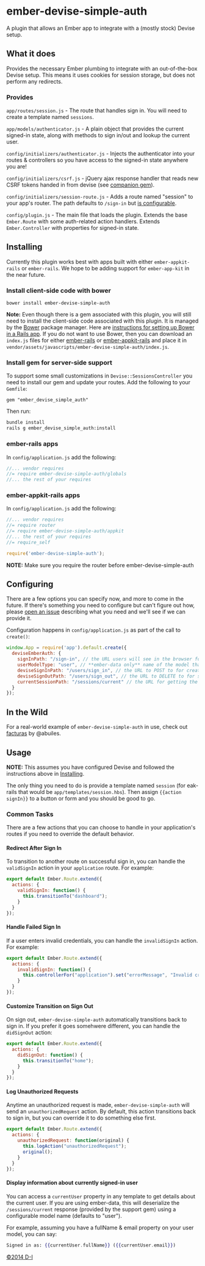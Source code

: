 # ember-devise-simple-auth

A plugin that allows an Ember app to integrate with a (mostly stock) Devise setup.

## What it does

Provides the necessary Ember plumbing to integrate with an out-of-the-box Devise setup. This means it uses cookies for session storage, but does not perform any redirects.

### Provides

`app/routes/session.js` - The route that handles sign in. You will need to create a template named `sessions`.

`app/models/authenticator.js` - A plain object that provides the current signed-in state, along with methods to sign in/out and lookup the current user.

`config/initializers/authenticator.js` - Injects the authenticator into your routes & controllers so you have access to the signed-in state anywhere you are!

`config/initializers/csrf.js` - jQuery ajax response handler that reads new CSRF tokens handed in from devise (see [companion gem](#install-gem-for-server-side-support)).

`config/initializers/session-route.js` - Adds a route named "session" to your app's router. The path defaults to `/sign-in` but [is configurable](#configuring).

`config/plugin.js` - The main file that loads the plugin. Extends the base `Ember.Route` with some auth-related action handlers.  Extends `Ember.Controller` with properties for signed-in state.

## Installing

Currently this plugin works best with apps built with either `ember-appkit-rails` or `ember-rails`. We hope to be adding support for `ember-app-kit` in the near future.

### Install client-side code with bower

`bower install ember-devise-simple-auth`

**Note:** Even though there is a gem associated with this plugin, you will still need to install the client-side code associated with this plugin. It is managed by the [Bower](http://www.bower.io) package manager. Here are [instructions for setting up Bower in a Rails app](http://joelencioni.com/blog/2014/01/03/integrating-bower-with-rails/). If you do not want to use Bower, then you can download an `index.js` files for either [ember-rails](https://github.com/d-i/ember-devise-simple-auth-bower/blob/master/globals/index.js) or [ember-appkit-rails](https://github.com/d-i/ember-devise-simple-auth-bower/blob/master/appkit/index.js) and place it in `vendor/assets/javascripts/ember-devise-simple-auth/index.js`.

### Install gem for server-side support

To support some small customizations in `Devise::SessionsController` you need to install our gem and update your routes. Add the following to your `Gemfile`:

```
gem "ember_devise_simple_auth"
```

Then run:

```sh
bundle install
rails g ember_devise_simple_auth:install
```

### ember-rails apps

In `config/application.js` add the following:

```javascript
//... vendor requires
//= require ember-devise-simple-auth/globals
//... the rest of your requires
```

### ember-appkit-rails apps

In `config/application.js` add the following:

```javascript
//... vendor requires
//= require router
//= require ember-devise-simple-auth/appkit
//... the rest of your requires
//= require_self

require('ember-devise-simple-auth');
```

**NOTE:** Make sure you require the router before ember-devise-simple-auth

## Configuring

There are a few options you can specify now, and more to come in the future. If there's something you need to configure but can't figure out how, please [open an issue](../../issues/new) describing what you need and we'll see if we can provide it.

Configuration happens in `config/application.js` as part of the call to `create()`:

```javascript
window.App = require('app').default.create({
  deviseEmberAuth: {
    signInPath: "/sign-in", // the URL users will see in the browser for the sign in page
    userModelType: "user", // **ember-data only** name of the model that represents your user; same thing you'd pass to `store.find("...")` in a route
    deviseSignInPath: "/users/sign_in", // the URL to POST to for creating a session
    deviseSignOutPath: "/users/sign_out", // the URL to DELETE to for signing out
    currentSessionPath: "/sessions/current" // the URL for getting the current signed-in state; this is currently added by the gem
  }
});
```

## In the Wild

For a real-world example of `ember-devise-simple-auth` in use, check out [facturas](https://github.com/abuiles/facturas) by @abuiles.

## Usage

**NOTE:** This assumes you have configured Devise and followed the instructions above in [Installing](#installing).

The only thing you need to do is provide a template named `session` (for eak-rails that would be `app/templates/session.hbs`). Then assign `{{action signIn}}` to a button or form and you should be good to go.

### Common Tasks

There are a few actions that you can choose to handle in your application's routes if you need to override the default behavior.

#### Redirect After Sign In

To transition to another route on successful sign in, you can handle the `validSignIn` action in your `application` route. For example:

```javascript
export default Ember.Route.extend({
  actions: {
    validSignIn: function() {
      this.transitionTo("dashboard");
    }
  }
});
```

#### Handle Failed Sign In

If a user enters invalid credentials, you can handle the `invalidSignIn` action. For example:

```javascript
export default Ember.Route.extend({
  actions: {
    invalidSignIn: function() {
      this.controllerFor("application").set("errorMessage", "Invalid credentials");
    }
  }
});
```

#### Customize Transition on Sign Out

On sign out, `ember-devise-simple-auth` automatically transitions back to sign in. If you prefer it goes somehwere different, you can handle the `didSignOut` action:

```javascript
export default Ember.Route.extend({
  actions: {
    didSignOut: function() {
      this.transitionTo("home");
    }
  }
});
```

#### Log Unauthorized Requests

Anytime an unauthorized request is made, `ember-devise-simple-auth` will send an `unauthorizedRequest` action. By default, this action transitions back to sign in, but you can override it to do something else first.

```javascript
export default Ember.Route.extend({
  actions: {
    unauthorizedRequest: function(original) {
      this.logAction("unauthorizedRequest");
      original();
    }
  }
});
```

#### Display information about currently signed-in user

You can access a `currentUser` property in any template to get details about the current user. If you are using ember-data, this will deserialize the `/sessions/current` response (provided by the support gem) using a configurable model name (defaults to "user").

For example, assuming you have a fullName & email property on your user model, you can say:

```handlebars
Signed in as: {{currentUser.fullName}} ({{currentUser.email}})
```


[&copy;2014 D-I](http://www.d-i.co)
